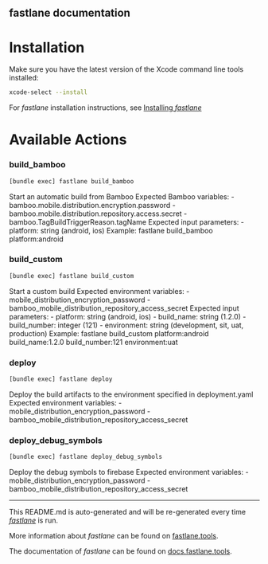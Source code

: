 fastlane documentation
----

# Installation

Make sure you have the latest version of the Xcode command line tools installed:

```sh
xcode-select --install
```

For _fastlane_ installation instructions, see [Installing _fastlane_](https://docs.fastlane.tools/#installing-fastlane)

# Available Actions

### build_bamboo

```sh
[bundle exec] fastlane build_bamboo
```

Start an automatic build from Bamboo
Expected Bamboo variables:
    - bamboo.mobile.distribution.encryption.password
    - bamboo.mobile.distribution.repository.access.secret
    - bamboo.TagBuildTriggerReason.tagName
Expected input parameters:
    - platform: string (android, ios)
Example:
    fastlane build_bamboo platform:android

### build_custom

```sh
[bundle exec] fastlane build_custom
```

Start a custom build
Expected environment variables:
    - mobile_distribution_encryption_password
    - bamboo_mobile_distribution_repository_access_secret
Expected input parameters:
    - platform: string (android, ios)
    - build_name: string (1.2.0)
    - build_number: integer (121)
    - environment: string (development, sit, uat, production)
Example:
    fastlane build_custom platform:android build_name:1.2.0 build_number:121 environment:uat

### deploy

```sh
[bundle exec] fastlane deploy
```

Deploy the build artifacts to the environment specified in deployment.yaml
Expected environment variables:
    - mobile_distribution_encryption_password
    - bamboo_mobile_distribution_repository_access_secret

### deploy_debug_symbols

```sh
[bundle exec] fastlane deploy_debug_symbols
```

Deploy the debug symbols to firebase
Expected environment variables:
    - mobile_distribution_encryption_password
    - bamboo_mobile_distribution_repository_access_secret

----

This README.md is auto-generated and will be re-generated every time [_fastlane_](https://fastlane.tools) is run.

More information about _fastlane_ can be found on [fastlane.tools](https://fastlane.tools).

The documentation of _fastlane_ can be found on [docs.fastlane.tools](https://docs.fastlane.tools).
